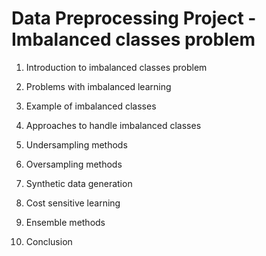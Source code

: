 # Data Preprocessing Project - Imbalanced classes problem



1.	Introduction to imbalanced classes problem


2.	Problems with imbalanced learning


3.	Example of imbalanced classes


4.	Approaches to handle imbalanced classes


5.	Undersampling methods


6.	Oversampling methods


7.	Synthetic data generation


8.	Cost sensitive learning


9.	Ensemble methods


10.	Conclusion

